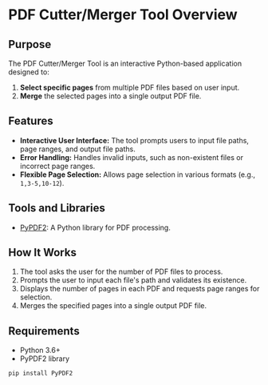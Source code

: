 # PDF Cutter/Merger Tool Overview

## Purpose
The PDF Cutter/Merger Tool is an interactive Python-based application designed to:
1. **Select specific pages** from multiple PDF files based on user input.
2. **Merge** the selected pages into a single output PDF file.

## Features
- **Interactive User Interface:** The tool prompts users to input file paths, page ranges, and output file paths.
- **Error Handling:** Handles invalid inputs, such as non-existent files or incorrect page ranges.
- **Flexible Page Selection:** Allows page selection in various formats (e.g., `1,3-5,10-12`).

## Tools and Libraries
- [PyPDF2](https://pypi.org/project/PyPDF2/): A Python library for PDF processing.

## How It Works
1. The tool asks the user for the number of PDF files to process.
2. Prompts the user to input each file's path and validates its existence.
3. Displays the number of pages in each PDF and requests page ranges for selection.
4. Merges the specified pages into a single output PDF file.

## Requirements
- Python 3.6+
- PyPDF2 library
```bash
pip install PyPDF2
```
